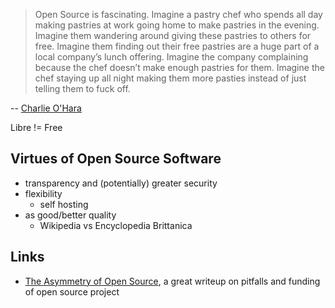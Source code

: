 > Open Source is fascinating. Imagine a pastry chef who spends all day making pastries at work going home to make pastries in the evening. Imagine them wandering around giving these pastries to others for free. Imagine them finding out their free pastries are a huge part of a local company’s lunch offering. Imagine the company complaining because the chef doesn’t make enough pastries for them. Imagine the chef staying up all night making them more pasties instead of just telling them to fuck off.

-- [Charlie O'Hara](https://indieweb.social/@whalecoiner/112187118824467745)

Libre != Free

## Virtues of Open Source Software

- transparency and (potentially) greater security
- flexibility
	- self hosting
- as good/better quality
	- Wikipedia vs Encyclopedia Brittanica

## Links

- [The Asymmetry of Open Source](https://matt.life/writing/the-asymmetry-of-open-source), a great writeup on pitfalls and funding of open source project
